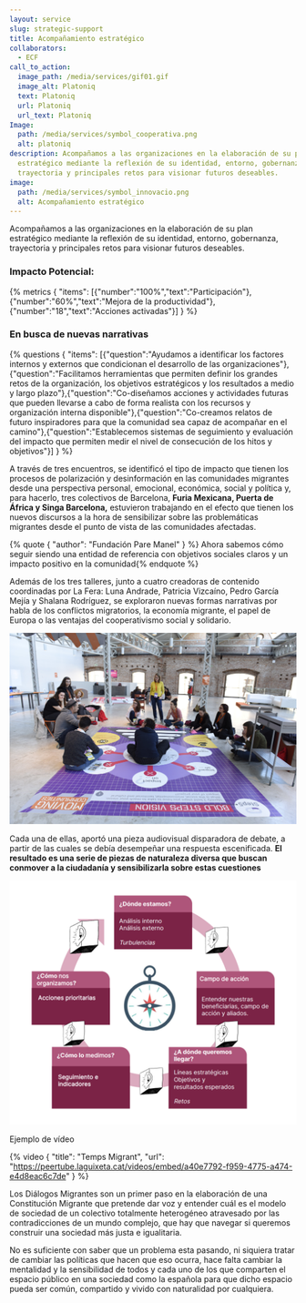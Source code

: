 ```yaml
---
layout: service
slug: strategic-support
title: Acompañamiento estratégico
collaborators:
  - ECF
call_to_action:
  image_path: /media/services/gif01.gif
  image_alt: Platoniq
  text: Platoniq
  url: Platoniq
  url_text: Platoniq
Image:
  path: /media/services/symbol_cooperativa.png
  alt: platoniq
description: Acompañamos a las organizaciones en la elaboración de su plan
  estratégico mediante la reflexión de su identidad, entorno, gobernanza,
  trayectoria y principales retos para visionar futuros deseables.
image:
  path: /media/services/symbol_innovacio.png
  alt: Acompañamiento estratégico
---
```

<!--StartFragment-->

Acompañamos a las organizaciones en la elaboración de su plan estratégico mediante la reflexión de su identidad, entorno, gobernanza, trayectoria y principales retos para visionar futuros deseables.

### Impacto Potencial:

{% metrics { "items": [{"number":"100%","text":"Participación"},{"number":"60%","text":"Mejora de la productividad"},{"number":"18","text":"Acciones activadas"}] } %}

### En busca de nuevas narrativas

{% questions { "items": [{"question":"Ayudamos a identificar los factores internos y externos que condicionan el desarrollo de las organizaciones"},{"question":"Facilitamos herramientas que permiten definir los grandes retos de la organización, los objetivos estratégicos y los resultados a medio y largo plazo"},{"question":"Co-diseñamos acciones y actividades futuras que pueden llevarse a cabo de forma realista con los recursos y organización interna disponible"},{"question":"Co-creamos relatos de futuro inspiradores para que la comunidad sea capaz de acompañar en el camino"},{"question":"Establecemos sistemas de seguimiento y evaluación del impacto que permiten medir el nivel de consecución de los hitos y objetivos"}] } %}

A través de tres encuentros, se identificó el tipo de impacto que tienen los procesos de polarización y desinformación en las comunidades migrantes desde una perspectiva personal, emocional, económica, social y política y, para hacerlo, tres colectivos de Barcelona, **Furia Mexicana, Puerta de África y Singa Barcelona,** estuvieron trabajando en el efecto que tienen los nuevos discursos a la hora de sensibilizar sobre las problemáticas migrantes desde el punto de vista de las comunidades afectadas.

{% quote { "author": "Fundación Pare Manel" } %} Ahora sabemos cómo seguir siendo una entidad de referencia con objetivos sociales claros y un impacto positivo en la comunidad{% endquote %}





Además de los tres talleres, junto a cuatro creadoras de contenido coordinadas por La Fera: Luna Andrade, Patricia Vizcaíno, Pedro García Mejía y Shalana Rodríguez, se exploraron nuevas formas narrativas por habla de los conflictos migratorios, la economía migrante, el papel de Europa o las ventajas del cooperativismo social y solidario. 

![Bold visions en Idea Camp](/media/idea_camp_2017_ii_0023.jpg "Bold Visions en Idea Camp")

Cada una de ellas, aportó una pieza audiovisual disparadora de debate, a partir de las cuales se debía desempeñar una respuesta escenificada. **El resultado es una serie de piezas de naturaleza diversa que buscan conmover a la ciudadanía y sensibilizarla sobre estas cuestiones**

![Acompañamiento Estratégico](/media/captura-de-pantalla-2024-07-31-a-las-10.34.50.png "Acompañamiento estratégico")

Ejemplo de vídeo

{% video { "title": "Temps Migrant", "url": "https://peertube.laguixeta.cat/videos/embed/a40e7792-f959-4775-a474-e4d8eac6c7de" } %}

Los Diálogos Migrantes son un primer paso en la elaboración de una Constitución Migrante que pretende dar voz y entender cuál es el modelo de sociedad de un colectivo totalmente heterogéneo atravesado por las contradicciones de un mundo complejo, que hay que navegar si queremos construir una sociedad más justa e igualitaria.

No es suficiente con saber que un problema esta pasando, ni siquiera tratar de cambiar las políticas que hacen que eso ocurra, hace falta cambiar la mentalidad y la sensibilidad de todos y cada uno de los que comparten el espacio público en una sociedad como la española para que dicho espacio pueda ser común, compartido y vivido con naturalidad por cualquiera.

<!--EndFragment-->
